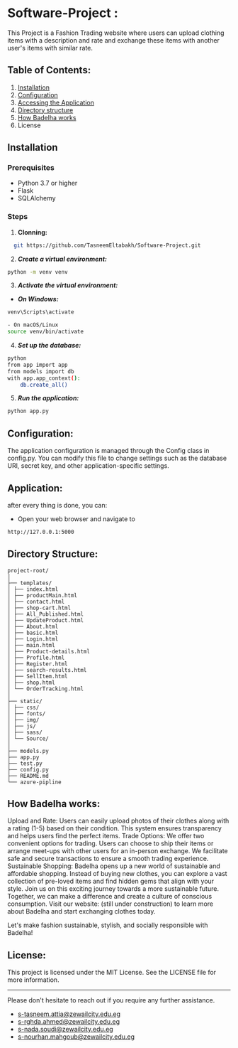 # Software-Project :
This Project is a Fashion Trading website where users can upload clothing items with a description and rate and exchange these items with another user's items with similar rate.

## Table of Contents:
1. [Installation](#installation)
2. [Configuration](#configration)
3. [Accessing the Application](#Application)
4. [Directory structure](#DirectoryStructure)
6. [How Badelha works](#Badelha)
7. License

## Installation
### Prerequisites
- Python 3.7 or higher
- Flask
- SQLAlchemy

### Steps
1. **Clonning:**
 ```sh
   git https://github.com/TasneemEltabakh/Software-Project.git
 ``` 
2. ***Create a virtual environment:***
```sh
python -m venv venv
 ``` 
3. ***Activate the virtual environment:***
- ***On Windows:***
```sh
venv\Scripts\activate
 ``` 
 ```sh
- On macOS/Linux
source venv/bin/activate
 ``` 
4. ***Set up the database:***
```sh
python 
from app import app
from models import db
with app.app_context():   
    db.create_all()
``` 


5. ***Run the application:***
```sh
python app.py
 ``` 
## Configuration:

The application configuration is managed through the Config class in config.py. You can modify this file to change settings such as the database URl, secret key, and other application-specific settings.

## Application:
after every thing is done, you can:
- Open your web browser and navigate to 
```sh
http://127.0.0.1:5000
 ``` 
## Directory Structure:
```
project-root/
│
├── templates/
│ ├── index.html
│ ├── productMain.html
│ ├── contact.html
│ ├── shop-cart.html
│ ├── All_Published.html
│ ├── UpdateProduct.html
│ ├── About.html
│ ├── basic.html
│ ├── Login.html
│ ├── main.html
│ ├── Product-details.html
│ ├── Profile.html
│ ├── Register.html
│ ├── search-results.html
│ ├── SellItem.html
│ ├── shop.html
│ └── OrderTracking.html
│
├── static/
│ ├── css/
│ ├── fonts/
│ ├── img/
│ ├── js/
│ ├── sass/
│ └── Source/
│
├── models.py
├── app.py
├── test.py
├── config.py
├── README.md
└── azure-pipline
```

## How Badelha works:

Upload and Rate: Users can easily upload photos of their clothes along with a rating (1-5) based on their condition. This system ensures transparency and helps users find the perfect items.
Trade Options: We offer two convenient options for trading. Users can choose to ship their items or arrange meet-ups with other users for an in-person exchange. We facilitate safe and secure transactions to ensure a smooth trading experience.
Sustainable Shopping: Badelha opens up a new world of sustainable and affordable shopping. Instead of buying new clothes, you can explore a vast collection of pre-loved items and find hidden gems that align with your style.
Join us on this exciting journey towards a more sustainable future. Together, we can make a difference and create a culture of conscious consumption. Visit our website: (still under construction) to learn more about Badelha and start exchanging clothes today.

Let's make fashion sustainable, stylish, and socially responsible with Badelha!

## License:
This project is licensed under the MIT License. See the LICENSE file for more information.

---
Please don't hesitate to reach out if you require any further assistance.

- s-tasneem.attia@zewailcity.edu.eg
- s-rghda.ahmed@zewailcity.edu.eg
- s-nada.soudi@zewailcity.edu.eg
- s-nourhan.mahgoub@zewailcity.edu.eg